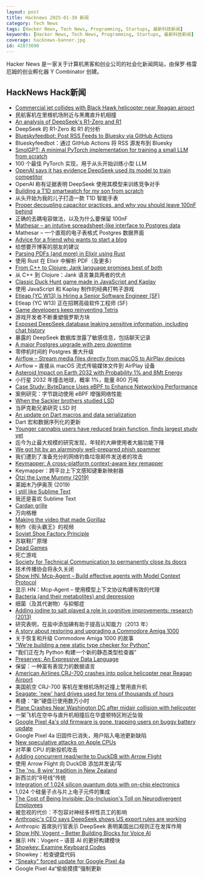 ```yaml
---
layout: post
title: Hacknews 2025-01-30 新闻
category: Tech News
tags: [Hacker News, Tech News, Programming, Startups, 最新科技新闻]
keywords: [Hacker News, Tech News, Programming, Startups, 最新科技新闻]
coverage: hacknews-banner.jpg
id: 42873690
---
```


Hacker News 是一家关于计算机黑客和创业公司的社会化新闻网站，由保罗·格雷厄姆的创业孵化器 Y Combinator 创建。

## HackNews Hack新闻

- [Commercial jet collides with Black Hawk helicopter near Reagan airport](https://www.mediaite.com/news/breaking-commercial-jet-collides-with-police-chopper-near-reagan-airport/)
- 民航客机在里根机场附近与黑鹰直升机相撞
- [An analysis of DeepSeek's R1-Zero and R1](https://arcprize.org/blog/r1-zero-r1-results-analysis)
- DeepSeek 的 R1-Zero 和 R1 的分析
- [Blueskyfeedbot: Post RSS Feeds to Bluesky via GitHub Actions](https://github.com/marketplace/actions/feed-to-bluesky)
- Blueskyfeedbot：通过 GitHub Actions 将 RSS 源发布到 Bluesky
- [SmolGPT: A minimal PyTorch implementation for training a small LLM from scratch](https://github.com/Om-Alve/smolGPT)
- 100 个最佳 PyTorch 实现，用于从头开始训练小型 LLM
- [OpenAI says it has evidence DeepSeek used its model to train competitor](https://www.ft.com/content/a0dfedd1-5255-4fa9-8ccc-1fe01de87ea6)
- OpenAI 称有证据表明 DeepSeek 使用其模型来训练竞争对手
- [Building a T1D smartwatch for my son from scratch](https://andrewchilds.com/posts/building-a-t1d-smartwatch-from-scratch)
- 从头开始为我的儿子打造一款 T1D 智能手表
- [Proper decoupling capacitor practices, and why you should leave 100nF behind](https://codeinsecurity.wordpress.com/2025/01/25/proper-decoupling-practices-and-why-you-should-leave-100nf-behind/)
- 正确的去耦电容做法，以及为什么要保留 100nF
- [Mathesar – an intutive spreadsheet-like interface to Postgres data](https://github.com/mathesar-foundation/mathesar)
- Mathesar – 一个直观的电子表格式 Postgres 数据界面
- [Advice for a friend who wants to start a blog](https://www.henrikkarlsson.xyz/p/start-a-blog)
- 给想要开博客的朋友的建议
- [Parsing PDFs (and more) in Elixir using Rust](https://www.chriis.dev/opinion/parsing-pdfs-in-elixir-using-rust)
- 使用 Rust 在 Elixir 中解析 PDF（及更多）
- [From C++ to Clojure: Jank language promises best of both](https://thenewstack.io/from-c-to-clojure-new-language-promises-best-of-both/)
- 从 C++ 到 Clojure：Jank 语言兼具两者的优点
- [Classic Duck Hunt game made in JavaScript and Kaplay](https://jslegend.itch.io/duck-hunter)
- 使用 JavaScript 和 Kaplay 制作的经典打鸭子游戏
- [Etleap (YC W13) Is Hiring a Senior Software Engineer (SF)]()
- Etleap (YC W13) 正在招聘高级软件工程师 (SF)
- [Game developers keep reinventing Tetris](https://www.polygon.com/gaming/513931/tetris-inspired-games-design-reaktor)
- 游戏开发者不断重塑俄罗斯方块
- [Exposed DeepSeek database leaking sensitive information, including chat history](https://www.wiz.io/blog/wiz-research-uncovers-exposed-deepseek-database-leak)
- 暴露的 DeepSeek 数据库泄露了敏感信息，包括聊天记录
- [A major Postgres upgrade with zero downtime](https://www.instantdb.com/essays/pg_upgrade)
- 零停机时间的 Postgres 重大升级
- [Airflow – Stream media files directly from macOS to AirPlay devices](https://airflow.app/)
- Airflow – 直接从 macOS 流式传输媒体文件到 AirPlay 设备
- [Asteroid Impact on Earth 2032 with Probability 1% and 8Mt Energy](https://cneos.jpl.nasa.gov/sentry/details.html#?des=2024%20YR4)
- 小行星 2032 年撞击地球，概率 1%，能量 800 万吨
- [Case Study: ByteDance Uses eBPF to Enhance Networking Performance](https://ebpf.foundation/case-study-bytedance-uses-ebpf-to-enhance-networking-performance/)
- 案例研究：字节跳动使用 eBPF 增强网络性能
- [When the Sackler brothers studied LSD](https://resobscura.substack.com/p/when-the-sackler-brothers-studied)
- 当萨克勒兄弟研究 LSD 时
- [An update on Dart macros and data serialization](https://medium.com/dartlang/an-update-on-dart-macros-data-serialization-06d3037d4f12)
- Dart 宏和数据序列化的更新
- [Younger cannabis users have reduced brain function, finds largest study yet](https://newatlas.com/brain/young-adult-cannabis-brain-function/)
- 迄今为止最大规模的研究发现，年轻的大麻使用者大脑功能下降
- [We got hit by an alarmingly well-prepared phish spammer](https://utcc.utoronto.ca/~cks/space/blog/spam/WellPreparedPhishSpammer)
- 我们遭到了准备充分的网络钓鱼垃圾邮件发送者的攻击
- [Keymapper: A cross-platform context-aware key remapper](https://github.com/houmain/keymapper)
- Keymapper：跨平台上下文感知键重新映射器
- [Ötzi the Lyme Mummy (2019)](https://vetmed.illinois.edu/i-tick/2019/08/09/iceman-lyme-mummy-tattle-the-tick-blog/)
- 莱姆木乃伊奥茨 (2019)
- [I still like Sublime Text](https://ohdoylerules.com/workflows/why-i-still-like-sublime-text-in-2025/)
- 我还是喜欢 Sublime Text
- [Cardan grille](https://en.wikipedia.org/wiki/Cardan_grille)
- 万向格栅
- [Making the video that made Gorillaz](https://animationobsessive.substack.com/p/making-the-video-that-made-gorillaz)
- 制作《街头霸王》的视频
- [Soviet Shoe Factory Principle](https://wiki.c2.com/?SovietShoeFactoryPrinciple)
- 苏联鞋厂原理
- [Dead Games](https://garry.net/posts/dead-games)
- 死亡游戏
- [Society for Technical Communication to permanently close its doors](https://www.stc.org/)
- 技术传播协会将永久关闭
- [Show HN: Mcp-Agent – Build effective agents with Model Context Protocol](https://github.com/lastmile-ai/mcp-agent)
- 显示 HN：Mcp-Agent – 使用模型上下文协议构建有效的代理
- [Bacteria (and their metabolites) and depression](https://www.science.org/content/blog-post/bacteria-and-their-metabolites-and-depression)
- 细菌（及其代谢物）与抑郁症
- [Adding iodine to salt played a role in cognitive improvements: research (2013)](https://www.discovermagazine.com/health/how-adding-iodine-to-salt-boosted-americans-iq)
- 研究表明，在盐中添加碘有助于提高认知能力（2013 年）
- [A story about restoring and upgrading a Commodore Amiga 1000](https://celso.io/posts/2025/01/26/the-first-perfect-computer/)
- 关于恢复和升级 Commodore Amiga 1000 的故事
- ["We're building a new static type checker for Python"](https://twitter.com/charliermarsh/status/1884651482009477368)
- “我们正在为 Python 构建一个新的静态类型检查器”
- [Preserves: An Expressive Data Language](https://preserves.dev/)
- 保留：一种富有表现力的数据语言
- [American Airlines CRJ-700 crashes into police helicopter near Reagan Airport](https://twitter.com/aletweetsnews/status/1884789306645983319)
- 美国航空 CRJ-700 客机在里根机场附近撞上警用直升机
- [Seagate: 'new' hard drives used for tens of thousands of hours](https://www.tomshardware.com/pc-components/hdds/german-seagate-customers-say-their-new-hard-drives-were-actually-used-resold-hdds-reportedly-used-for-tens-of-thousands-of-hours)
- 希捷：“新”硬盘已使用数万小时
- [Plane Crashes Near Washington DC after midair collision with helicopter](https://www.nytimes.com/live/2025/01/29/us/plane-crash-washington-dc)
- 一架飞机在空中与直升机相撞后在华盛顿特区附近坠毁
- [Google Pixel 4a's old firmware is gone, trapping users on buggy battery update](https://www.androidcentral.com/phones/google-pixel-4as-old-firmware-is-gone-trapping-users-on-the-buggy-battery-update)
- Google Pixel 4a 旧固件已消失，用户陷入电池更新缺陷
- [New speculative attacks on Apple CPUs](https://predictors.fail/)
- 对苹果 CPU 的新投机攻击
- [Adding concurrent read/write to DuckDB with Arrow Flight](https://www.definite.app/blog/duck-takes-flight)
- 使用 Arrow Flight 向 DuckDB 添加并发读/写
- [The 'no. 8 wire' tradition in New Zealand](https://teara.govt.nz/en/inventions-patents-and-trademarks/page-1)
- 新西兰的“8号线”传统
- [Integration of 1,024 silicon quantum dots with on-chip electronics](https://phys.org/news/2025-01-silicon-quantum-dots-chip-electronics.html)
- 1,024 个硅量子点与片上电子元件的集成
- [The Cost of Being Invisible: Dis-Inclusion's Toll on Neurodivergent Employees](https://www.workdesign.com/2025/01/the-cost-of-being-invisible-dis-inclusions-toll-on-neurodivergent-employees/)
- 被忽视的代价：不包容对神经多样性员工的影响
- [Anthropic's CEO says DeepSeek shows US export rules are working](https://techcrunch.com/2025/01/29/anthropics-ceo-says-deepseek-shows-that-u-s-export-rules-are-working-as-intended/)
- Anthropic 首席执行官表示 DeepSeek 表明美国出口规则正在发挥作用
- [Show HN: Vogent – Better Building Blocks for Voice AI](https://www.vogent.ai/)
- 展示 HN：Vogent – 语音 AI 的更好构建模块
- [Showkey: Examine Keyboard Codes](https://cubiclenate.com/2025/01/26/showkey-examine-keyboard-codes/)
- Showkey：检查键盘代码
- ["Sneaky" forced update for Google Pixel 4a](https://social.treehouse.systems/@marcan/113914172433692339)
- Google Pixel 4a“偷偷摸摸”强制更新

